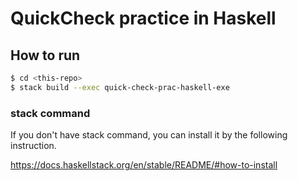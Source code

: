 # QuickCheck practice in Haskell

## How to run

```sh
$ cd <this-repo>
$ stack build --exec quick-check-prac-haskell-exe
```

### stack command

If you don't have stack command, you can install it by the following instruction.

https://docs.haskellstack.org/en/stable/README/#how-to-install
